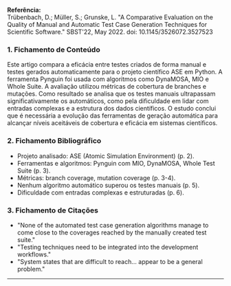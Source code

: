 **Referência:**  
Trübenbach, D.; Müller, S.; Grunske, L. "A Comparative Evaluation on the Quality of Manual and Automatic Test Case Generation Techniques for Scientific Software." SBST'22, May 2022. doi: 10.1145/3526072.3527523

### 1. Fichamento de Conteúdo
Este artigo compara a eficácia entre testes criados de forma manual e testes gerados automaticamente para o projeto científico ASE em Python. A ferramenta Pynguin foi usada com algoritmos como DynaMOSA, MIO e Whole Suite. A avaliação utilizou métricas de cobertura de branches e mutações. Como resultado se analisa que os testes manuais ultrapassam significativamente os automáticos, como pela dificuldade em lidar com entradas complexas e a estrutura dos dados científicos. O estudo conclui que é necessária a evolução das ferramentas de geração automática para alcançar níveis aceitáveis de cobertura e eficácia em sistemas científicos.

### 2. Fichamento Bibliográfico
- Projeto analisado: ASE (Atomic Simulation Environment) (p. 2).
- Ferramentas e algoritmos: Pynguin com MIO, DynaMOSA, Whole Test Suite (p. 3).
- Métricas: branch coverage, mutation coverage (p. 3-4).
- Nenhum algoritmo automático superou os testes manuais (p. 5).
- Dificuldade com entradas complexas e estruturadas (p. 6).

### 3. Fichamento de Citações
- "None of the automated test case generation algorithms manage to come close to the coverages reached by the manually created test suite."
- "Testing techniques need to be integrated into the development workflows."
- "System states that are difficult to reach... appear to be a general problem."

---
